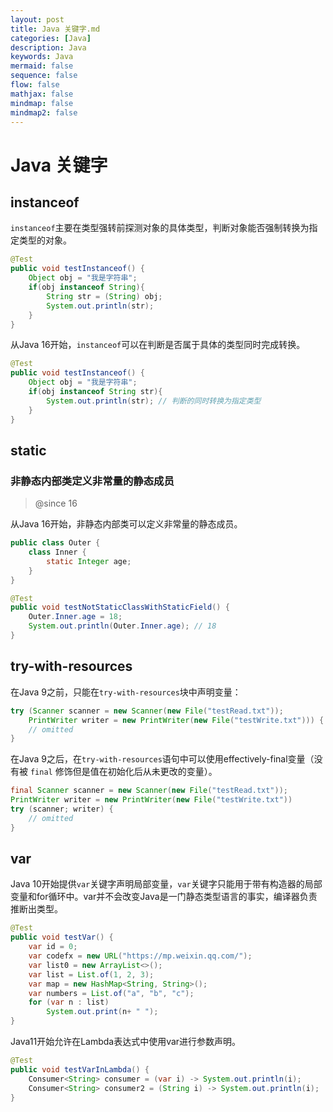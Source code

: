 ```yaml
---
layout: post
title: Java 关键字.md
categories: [Java]
description: Java
keywords: Java
mermaid: false
sequence: false
flow: false
mathjax: false
mindmap: false
mindmap2: false
---
```

# Java 关键字

## instanceof 

`instanceof`主要在类型强转前探测对象的具体类型，判断对象能否强制转换为指定类型的对象。

```java
@Test
public void testInstanceof() {
    Object obj = "我是字符串";
    if(obj instanceof String){
        String str = (String) obj;
        System.out.println(str);
    }
}
```



从Java 16开始，`instanceof`可以在判断是否属于具体的类型同时完成转换。

```java
@Test
public void testInstanceof() {
    Object obj = "我是字符串";
    if(obj instanceof String str){
        System.out.println(str); // 判断的同时转换为指定类型
    }
}
```



## static



### 非静态内部类定义非常量的静态成员

> @since 16



从Java 16开始，非静态内部类可以定义非常量的静态成员。

```java
public class Outer {
    class Inner {
        static Integer age;
    }
}

@Test
public void testNotStaticClassWithStaticField() {
    Outer.Inner.age = 18;
    System.out.println(Outer.Inner.age); // 18
}
```



## try-with-resources

在Java 9之前，只能在`try-with-resources`块中声明变量：

```java
try (Scanner scanner = new Scanner(new File("testRead.txt"));
    PrintWriter writer = new PrintWriter(new File("testWrite.txt"))) {
    // omitted
}
```



在Java 9之后，在`try-with-resources`语句中可以使用effectively-final变量（没有被 `final` 修饰但是值在初始化后从未更改的变量）。

```java
final Scanner scanner = new Scanner(new File("testRead.txt"));
PrintWriter writer = new PrintWriter(new File("testWrite.txt"))
try (scanner; writer) {
    // omitted
}
```



## var

Java 10开始提供`var`关键字声明局部变量，`var`关键字只能用于带有构造器的局部变量和for循环中。var并不会改变Java是一门静态类型语言的事实，编译器负责推断出类型。

```java
@Test
public void testVar() {
    var id = 0;
    var codefx = new URL("https://mp.weixin.qq.com/");
    var list0 = new ArrayList<>();
    var list = List.of(1, 2, 3);
    var map = new HashMap<String, String>();
    var numbers = List.of("a", "b", "c");
    for (var n : list)
        System.out.print(n+ " ");
}
```



Java11开始允许在Lambda表达式中使用var进行参数声明。

```java
@Test
public void testVarInLambda() {
    Consumer<String> consumer = (var i) -> System.out.println(i);
    Consumer<String> consumer2 = (String i) -> System.out.println(i);
}
```


